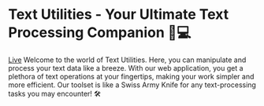 # Text Utilities - Your Ultimate Text Processing Companion 📝💻
[Live](https://samara6855.github.io/Text-Utilities/)
Welcome to the world of Text Utilities. Here, you can manipulate and process your text data like a breeze. With our web application, you get a plethora of text operations at your fingertips, making your work simpler and more efficient. Our toolset is like a Swiss Army Knife for any text-processing tasks you may encounter! 🛠️
 
